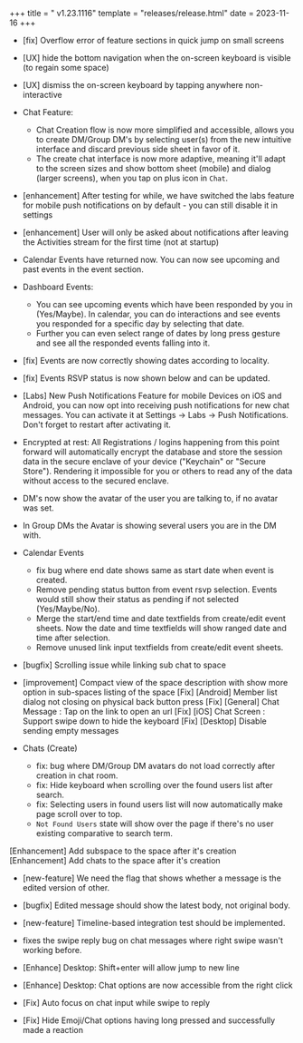 +++
title = " v1.23.1116"
template = "releases/release.html"
date = 2023-11-16
+++

- [fix] Overflow error of feature sections in quick jump on small screens
- [UX] hide the bottom navigation when the on-screen keyboard is visible (to regain some space)
- [UX] dismiss the on-screen keyboard by tapping anywhere non-interactive

- Chat Feature:
  - Chat Creation flow is now more simplified and accessible, allows you to create DM/Group DM's by selecting user(s) from the new intuitive interface and discard previous side sheet in favor of it.
  - The create chat interface is now more adaptive, meaning it'll adapt to the screen sizes and show bottom sheet (mobile) and dialog (larger screens), when you tap on plus icon in `Chat`.

- [enhancement] After testing for while, we have switched the labs feature for mobile push notifications on by default - you can still disable it in settings
- [enhancement] User will only be asked about notifications after leaving the Activities stream for the first time (not at startup) 
- Calendar Events have returned now. You can now see upcoming and past events in the event section.
- Dashboard Events:
  - You can see upcoming events which have been responded by you in (Yes/Maybe). In calendar, you can do interactions and see events you responded for a specific day by selecting that date.
  - Further you can even select range of dates by long press gesture and see all the responded events falling into it.
- [fix] Events are now correctly showing dates according to locality.
- [fix] Events RSVP status is now shown below and can be updated.

- [Labs] New Push Notifications Feature for mobile Devices
  on iOS and Android, you can now opt into receiving push notifications for new chat messages. You can activate it at Settings -> Labs -> Push Notifications. Don't forget to restart after activating it.
- Encrypted at rest: All Registrations / logins happening from this point forward will automatically encrypt the database and store the session data in the secure enclave of your device ("Keychain" or "Secure Store"). Rendering it impossible for you or others to read any of the data without access to the secured enclave.
- DM's now show the avatar of the user you are talking to, if no avatar was set.
- In Group DMs the Avatar is showing several users you are in the DM with.
- Calendar Events
  - fix bug where end date shows same as start date when event is created.
  - Remove pending status button from event rsvp selection. Events would still show their status as pending if not selected (Yes/Maybe/No).
  - Merge the start/end time and date textfields from create/edit event sheets. Now the date and time textfields will show ranged date and time after selection.
  - Remove unused link input textfields from create/edit event sheets.

- [bugfix] Scrolling issue while linking sub chat to space
- [improvement] Compact view of the space description with show more option in sub-spaces listing of the space 
[Fix] [Android] Member list dialog not closing on physical back button press
[Fix] [General] Chat Message : Tap on the link to open an url
[Fix] [iOS] Chat Screen : Support swipe down to hide the keyboard
[Fix] [Desktop] Disable sending empty messages

- Chats (Create)
  - fix: bug where DM/Group DM avatars do not load correctly after creation in chat room.
  - fix: Hide keyboard when scrolling over the found users list after search.
  - fix: Selecting users in found users list will now automatically make page scroll over to top.
  - `Not Found Users` state will show over the page if there's no user existing comparative to search term.

[Enhancement] Add subspace to the space after it's creation
[Enhancement] Add chats to the space after it's creation
- [new-feature] We need the flag that shows whether a message is the edited version of other.
- [bugfix] Edited message should show the latest body, not original body.
- [new-feature] Timeline-based integration test should be implemented.
- fixes the swipe reply bug on chat messages where right swipe wasn't working before.

- [Enhance] Desktop: Shift+enter will allow jump to new line
- [Enhance] Desktop: Chat options are now accessible from the right click
- [Fix] Auto focus on chat input while swipe to reply
- [Fix] Hide Emoji/Chat options having long pressed and successfully made a reaction
